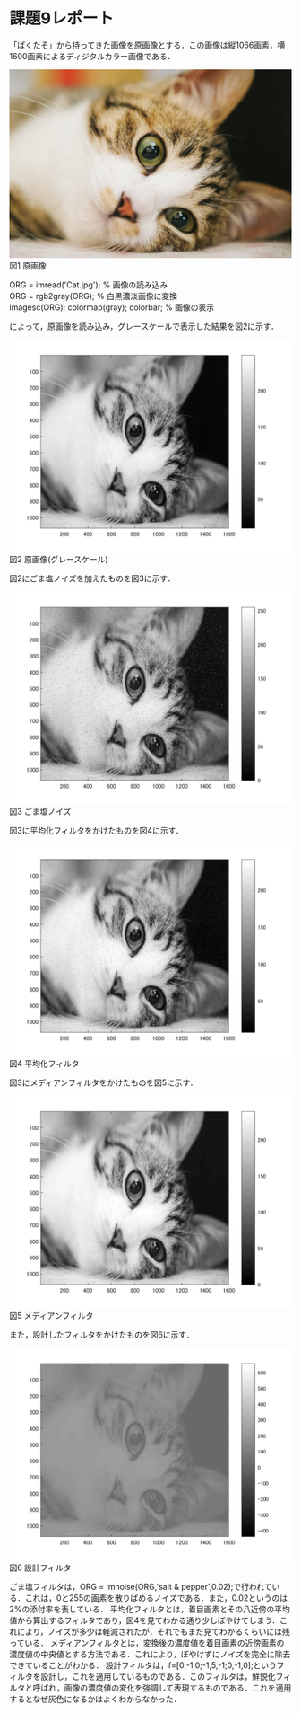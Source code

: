# 課題9レポート

「ぱくたそ」から持ってきた画像を原画像とする．この画像は縦1066画素，横1600画素によるディジタルカラー画像である．

![原画像](https://github.com/Tomoya-A/MyFolder/blob/master/kadai9/Cat.jpg)  
図1 原画像

ORG = imread('Cat.jpg'); % 画像の読み込み  
ORG = rgb2gray(ORG); % 白黒濃淡画像に変換  
imagesc(ORG); colormap(gray); colorbar; % 画像の表示   

によって，原画像を読み込み，グレースケールで表示した結果を図2に示す．

![原画像](https://github.com/Tomoya-A/MyFolder/blob/master/kadai9/kadai9_1.jpg)  
図2 原画像(グレースケール)

図2にごま塩ノイズを加えたものを図3に示す．

![原画像](https://github.com/Tomoya-A/MyFolder/blob/master/kadai9/kadai9_2.jpg)  
図3 ごま塩ノイズ

図3に平均化フィルタをかけたものを図4に示す．

![原画像](https://github.com/Tomoya-A/MyFolder/blob/master/kadai9/kadai9_3.jpg)  
図4 平均化フィルタ

図3にメディアンフィルタをかけたものを図5に示す．

![原画像](https://github.com/Tomoya-A/MyFolder/blob/master/kadai9/kadai9_4.jpg)  
図5 メディアンフィルタ

また，設計したフィルタをかけたものを図6に示す．

![原画像](https://github.com/Tomoya-A/MyFolder/blob/master/kadai9/kadai9_5.jpg)  
図6 設計フィルタ

ごま塩フィルタは，ORG = imnoise(ORG,'salt & pepper',0.02);で行われている．これは，0と255の画素を散りばめるノイズである．また，0.02というのは2%の添付率を表している．
平均化フィルタとは，着目画素とその八近傍の平均値から算出するフィルタであり，図4を見てわかる通り少しぼやけてしまう．これにより，ノイズが多少は軽減されたが，それでもまだ見てわかるくらいには残っている．
メディアンフィルタとは，変換後の濃度値を着目画素の近傍画素の濃度値の中央値とする方法である．これにより，ぼやけずにノイズを完全に除去できていることがわかる．
設計フィルタは，f=[0,-1,0;-1,5,-1;0,-1,0];というフィルタを設計し，これを適用しているものである．このフィルタは，鮮鋭化フィルタと呼ばれ，画像の濃度値の変化を強調して表現するものである．これを適用するとなぜ灰色になるかはよくわからなかった．

